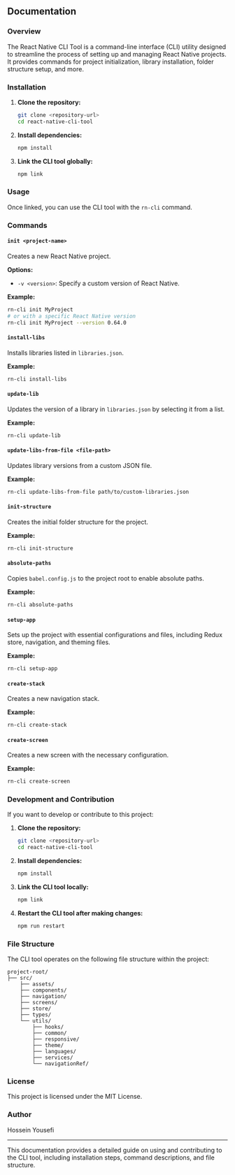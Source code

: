 ## Documentation

### Overview

The React Native CLI Tool is a command-line interface (CLI) utility designed to streamline the process of setting up and managing React Native projects. It provides commands for project initialization, library installation, folder structure setup, and more.

### Installation

1. **Clone the repository:**

   ```sh
   git clone <repository-url>
   cd react-native-cli-tool
   ```

2. **Install dependencies:**

   ```sh
   npm install
   ```

3. **Link the CLI tool globally:**
   ```sh
   npm link
   ```

### Usage

Once linked, you can use the CLI tool with the `rn-cli` command.

### Commands

#### `init <project-name>`

Creates a new React Native project.

**Options:**

- `-v <version>`: Specify a custom version of React Native.

**Example:**

```sh
rn-cli init MyProject
# or with a specific React Native version
rn-cli init MyProject --version 0.64.0
```

#### `install-libs`

Installs libraries listed in `libraries.json`.

**Example:**

```sh
rn-cli install-libs
```

#### `update-lib`

Updates the version of a library in `libraries.json` by selecting it from a list.

**Example:**

```sh
rn-cli update-lib
```

#### `update-libs-from-file <file-path>`

Updates library versions from a custom JSON file.

**Example:**

```sh
rn-cli update-libs-from-file path/to/custom-libraries.json
```

#### `init-structure`

Creates the initial folder structure for the project.

**Example:**

```sh
rn-cli init-structure
```

#### `absolute-paths`

Copies `babel.config.js` to the project root to enable absolute paths.

**Example:**

```sh
rn-cli absolute-paths
```

#### `setup-app`

Sets up the project with essential configurations and files, including Redux store, navigation, and theming files.

**Example:**

```sh
rn-cli setup-app
```

#### `create-stack`

Creates a new navigation stack.

**Example:**

```sh
rn-cli create-stack
```

#### `create-screen`

Creates a new screen with the necessary configuration.

**Example:**

```sh
rn-cli create-screen
```

### Development and Contribution

If you want to develop or contribute to this project:

1. **Clone the repository:**

   ```sh
   git clone <repository-url>
   cd react-native-cli-tool
   ```

2. **Install dependencies:**

   ```sh
   npm install
   ```

3. **Link the CLI tool locally:**

   ```sh
   npm link
   ```

4. **Restart the CLI tool after making changes:**
   ```sh
   npm run restart
   ```

### File Structure

The CLI tool operates on the following file structure within the project:

```
project-root/
├── src/
    ├── assets/
    ├── components/
    ├── navigation/
    ├── screens/
    ├── store/
    ├── types/
    └── utils/
        ├── hooks/
        ├── common/
        ├── responsive/
        ├── theme/
        ├── languages/
        ├── services/
        └── navigationRef/

```

### License

This project is licensed under the MIT License.

### Author

Hossein Yousefi

---

This documentation provides a detailed guide on using and contributing to the CLI tool, including installation steps, command descriptions, and file structure.
